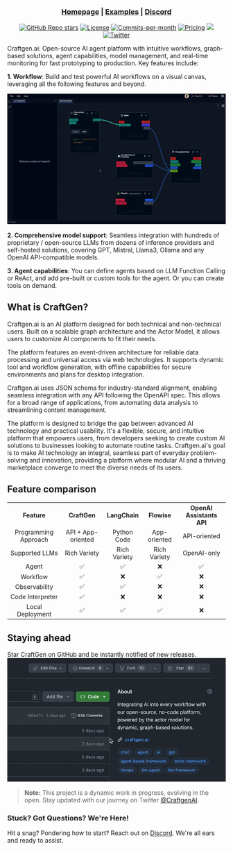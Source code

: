 <div align="center">


<h3>

[Homepage](https://craftgen.ai/) | [Examples](https://craftgen.ai/explore) | [Discord](https://craftgen.ai/discord)

</h3>

[![GitHub Repo stars](https://img.shields.io/github/stars/craftgen/craftgen)](https://github.com/craftgen/craftgen)
<a href="https://github.com/craftgen/craftgen/blob/main/LICENSE"><img src="https://img.shields.io/badge/license-AGPLv3-purple" alt="License"></a>
<a href="https://github.com/craftgen/craftgen/pulse"><img src="https://img.shields.io/github/commit-activity/m/craftgen/craftgen" alt="Commits-per-month"></a>
<a href="https://craftgen.ai/pricing"><img src="https://img.shields.io/badge/Pricing-Free-brightgreen" alt="Pricing"></a>
<a href="https://github.com/craftgen/craftgen/labels/%F0%9F%99%8B%20help%20wanted"><img src="https://img.shields.io/badge/Help%20Wanted-Contribute-blue"></a>
[![Twitter](https://img.shields.io/twitter/url/https/twitter.com/cloudposse.svg?style=social&label=Follow%20%40craftgenai)](https://twitter.com/craftgenai)

</div>

Craftgen.ai: Open-source AI agent platform with intuitive workflows, graph-based solutions, agent capabilities, model management, and real-time monitoring for fast prototyping to production. Key features include:

**1. Workflow**:
Build and test powerful AI workflows on a visual canvas, leveraging all the following features and beyond.

![Demo](./apps/web/public/images/demo-cover.jpg)

**2. Comprehensive model support**:
Seamless integration with hundreds of proprietary / open-source LLMs from dozens of inference providers and self-hosted solutions, covering GPT, Mistral, Llama3, Ollama and any OpenAI API-compatible models.

**3. Agent capabilities**:
You can define agents based on LLM Function Calling or ReAct, and add pre-built or custom tools for the agent. Or you can create tools on demand.

## What is CraftGen?

Craftgen.ai is an AI platform designed for both technical and non-technical users. Built on a scalable graph architecture and the Actor Model, it allows users to customize AI components to fit their needs.

The platform features an event-driven architecture for reliable data processing and universal access via web technologies. It supports dynamic tool and workflow generation, with offline capabilities for secure environments and plans for desktop integration.

Craftgen.ai uses JSON schema for industry-standard alignment, enabling seamless integration with any API following the OpenAPI spec. This allows for a broad range of applications, from automating data analysis to streamlining content management.

The platform is designed to bridge the gap between advanced AI technology and practical usability. It's a flexible, secure, and intuitive platform that empowers users, from developers seeking to create custom AI solutions to businesses looking to automate routine tasks. Craftgen.ai's goal is to make AI technology an integral, seamless part of everyday problem-solving and innovation, providing a platform where modular AI and a thriving marketplace converge to meet the diverse needs of its users.

## Feature comparison

<table style="width: 100%;">
  <tr>
    <th align="center">Feature</th>
    <th align="center">CraftGen</th>
    <th align="center">LangChain</th>
    <th align="center">Flowise</th>
    <th align="center">OpenAI Assistants API</th>
  </tr>
  <tr>
    <td align="center">Programming Approach</td>
    <td align="center">API + App-oriented</td>
    <td align="center">Python Code</td>
    <td align="center">App-oriented</td>
    <td align="center">API-oriented</td>
  </tr>
  <tr>
    <td align="center">Supported LLMs</td>
    <td align="center">Rich Variety</td>
    <td align="center">Rich Variety</td>
    <td align="center">Rich Variety</td>
    <td align="center">OpenAI-only</td>
  </tr>
  <!-- <tr>
    <td align="center">RAG Engine</td>
    <td align="center">✅</td>
    <td align="center">✅</td>
    <td align="center">✅</td>
    <td align="center">✅</td>
  </tr> -->
  <tr>
    <td align="center">Agent</td>
    <td align="center">✅</td>
    <td align="center">✅</td>
    <td align="center">❌</td>
    <td align="center">✅</td>
  </tr>
  <tr>
    <td align="center">Workflow</td>
    <td align="center">✅</td>
    <td align="center">❌</td>
    <td align="center">✅</td>
    <td align="center">❌</td>
  </tr>
  <tr>
    <td align="center">Observability</td>
    <td align="center">✅</td>
    <td align="center">✅</td>
    <td align="center">❌</td>
    <td align="center">❌</td>
  </tr>
  <tr>
    <td align="center">Code Interpreter</td>
    <td align="center">✅</td>
    <td align="center">❌</td>
    <td align="center">❌</td>
    <td align="center">❌</td>
  </tr>
  <tr>
    <td align="center">Local Deployment</td>
    <td align="center">✅</td>
    <td align="center">✅</td>
    <td align="center">✅</td>
    <td align="center">❌</td>
  </tr>
</table>

## Staying ahead

Star CraftGen on GitHub and be instantly notified of new releases.
![](./apps/web/public/images/github-star-dark.gif)

> **Note:**
> This project is a dynamic work in progress, evolving in the open. Stay updated with our journey on Twitter [@CraftgenAI](https://twitter.com/CraftgenAI).

### Stuck? Got Questions? We're Here!

Hit a snag? Pondering how to start? Reach out on [Discord](https://craftgen.ai/discord). We're all ears and ready to assist.
